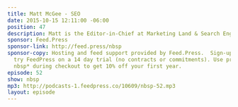 ```yaml
---
title: Matt McGee - SEO
date: 2015-10-15 12:11:00 -06:00
position: 47
description: Matt is the Editor-in-Chief at Marketing Land & Search Engine Land so we pick his brain about all things SEO - the white hat side SEO. And what’s up with all those Pandas that Google keeps releasing?
sponsor: Feed.Press
sponsor-link: http://feed.press/nbsp
sponsor-copy: Hosting and feed support provided by Feed.Press.  Sign-up today and
  try FeedPress on a 14 day trial (no contracts or commitments). Use promo code *
  nbsp* during checkout to get 10% off your first year.
episode: 52
show: nbsp
mp3: http://podcasts-1.feedpress.co/10609/nbsp-52.mp3
layout: episode
---
```


